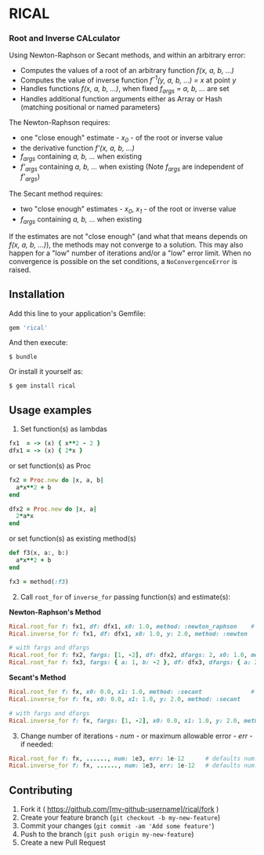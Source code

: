 # **RICAL**
### **R**oot and **I**nverse **CAL**culator

Using Newton-Raphson or Secant methods, and within an arbitrary error:

* Computes the values of a root of an arbitrary function _f(x, a, b, ...)_
* Computes the value of inverse function _f<sup>-1</sup>(y, a, b, ...) = x_ at point _y_
* Handles functions _f(x, a, b, ...)_, when fixed _f<sub>args</sub>_ = _a, b, ..._ are set
* Handles additional function arguments either as Array or Hash (matching positional or named parameters)

The Newton-Raphson requires:

* one "close enough" estimate - _x<sub>0</sub>_ - of the root or inverse value
* the derivative function _f'(x, a, b, ...)_
* _f<sub>args</sub>_ containing _a, b, ..._ when existing
* _f'<sub>args</sub>_ containing _a, b, ..._ when existing (Note _f<sub>args</sub>_ are independent of _f'<sub>args</sub>_)

The Secant method requires:

* two "close enough" estimates - _x<sub>0</sub>_, _x<sub>1</sub>_ - of the root or inverse value
* _f<sub>args</sub>_ containing _a, b, ..._ when existing

If the estimates are not "close enough" (and what that means depends on _f(x, a, b, ...)_), the methods may not converge to a solution.
This may also happen for a "low" number of iterations and/or a "low" error limit.
When no convergence is possible on the set conditions, a `NoConvergenceError` is raised.


## Installation

Add this line to your application's Gemfile:

```ruby
gem 'rical'
```

And then execute:

    $ bundle

Or install it yourself as:

    $ gem install rical


## Usage examples

1. Set function(s) as lambdas

```ruby
fx1  = -> (x) { x**2 - 2 }
dfx1 = -> (x) { 2*x }
```

or set function(s) as Proc

```ruby
fx2 = Proc.new do |x, a, b|
  a*x**2 + b
end

dfx2 = Proc.new do |x, a|
  2*a*x
end
```

or set function(s) as existing method(s)

```ruby
def f3(x, a:, b:)
  a*x**2 + b
end

fx3 = method(:f3)
```

2. Call `root_for` of `inverse_for` passing function(s) and estimate(s):

**Newton-Raphson's Method**

```ruby
Rical.root_for f: fx1, df: dfx1, x0: 1.0, method: :newton_raphson    # :newton_raphson aliased to :n, :newton
Rical.inverse_for f: fx1, df: dfx1, x0: 1.0, y: 2.0, method: :newton

# with fargs and dfargs
Rical.root_for f: fx2, fargs: [1, -2], df: dfx2, dfargs: 2, x0: 1.0, method: :newton
Rical.root_for f: fx3, fargs: { a: 1, b: -2 }, df: dfx3, dfargs: { a: 2 }, x0: 1.0, method: :newton
```

**Secant's Method**

```ruby
Rical.root_for f: fx, x0: 0.0, x1: 1.0, method: :secant              # :secant aliased to :sec, :s
Rical.inverse_for f: fx, x0: 0.0, x1: 1.0, y: 2.0, method: :secant

# with fargs and dfargs
Rical.inverse_for f: fx, fargs: [1, -2], x0: 0.0, x1: 1.0, y: 2.0, method: :secant
```

3. Change number of iterations - _num_ - or maximum allowable error - _err_ - if needed:

```ruby
Rical.root_for f: fx, ......, num: 1e3, err: 1e-12      # defaults num: 100, err: 1e-6
Rical.inverse_for f: fx, ......, num: 1e3, err: 1e-12   # defaults num: 100, err: 1e-6
```


## Contributing

1. Fork it ( https://github.com/[my-github-username]/rical/fork )
2. Create your feature branch (`git checkout -b my-new-feature`)
3. Commit your changes (`git commit -am 'Add some feature'`)
4. Push to the branch (`git push origin my-new-feature`)
5. Create a new Pull Request
